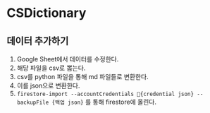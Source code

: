 # CSDictionary

## 데이터 추가하기

1. Google Sheet에서 데이터를 수정한다.
2. 해당 파일을 csv로 뽑는다.
3. csv를 python 파일을 통해 md 파일들로 변환한다.
4. 이를 json으로 변환한다.
5. `firestore-import --accountCredentials {credential json} --backupFile {백업 json}` 를 통해 firestore에 올린다.
